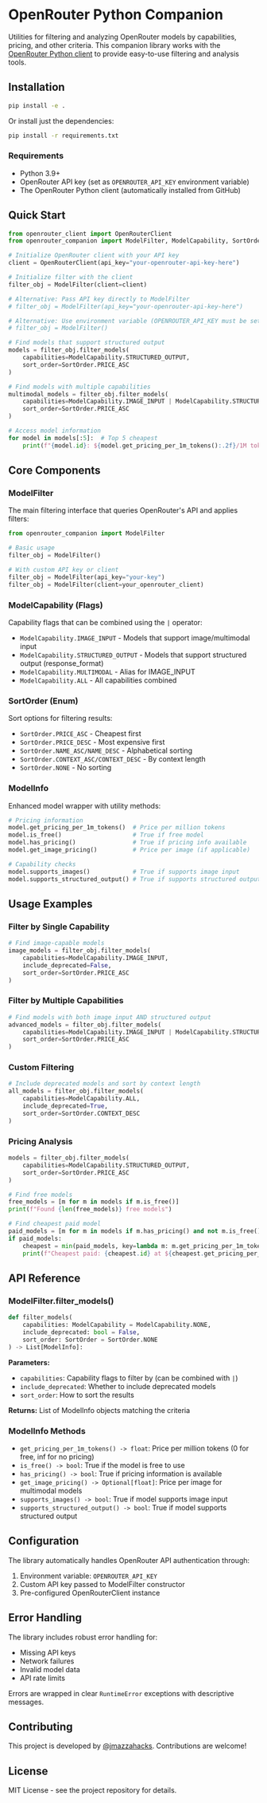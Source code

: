 # OpenRouter Python Companion

Utilities for filtering and analyzing OpenRouter models by capabilities, pricing, and other criteria. This companion library works with the [OpenRouter Python client](https://github.com/dingo-actual/openrouter-python-client) to provide easy-to-use filtering and analysis tools.

## Installation

```bash
pip install -e .
```

Or install just the dependencies:

```bash
pip install -r requirements.txt
```

### Requirements

- Python 3.9+
- OpenRouter API key (set as `OPENROUTER_API_KEY` environment variable)
- The OpenRouter Python client (automatically installed from GitHub)

## Quick Start

```python
from openrouter_client import OpenRouterClient
from openrouter_companion import ModelFilter, ModelCapability, SortOrder

# Initialize OpenRouter client with your API key
client = OpenRouterClient(api_key="your-openrouter-api-key-here")

# Initialize filter with the client
filter_obj = ModelFilter(client=client)

# Alternative: Pass API key directly to ModelFilter
# filter_obj = ModelFilter(api_key="your-openrouter-api-key-here")

# Alternative: Use environment variable (OPENROUTER_API_KEY must be set)
# filter_obj = ModelFilter()

# Find models that support structured output
models = filter_obj.filter_models(
    capabilities=ModelCapability.STRUCTURED_OUTPUT,
    sort_order=SortOrder.PRICE_ASC
)

# Find models with multiple capabilities
multimodal_models = filter_obj.filter_models(
    capabilities=ModelCapability.IMAGE_INPUT | ModelCapability.STRUCTURED_OUTPUT,
    sort_order=SortOrder.PRICE_ASC
)

# Access model information
for model in models[:5]:  # Top 5 cheapest
    print(f"{model.id}: ${model.get_pricing_per_1m_tokens():.2f}/1M tokens")
```

## Core Components

### ModelFilter

The main filtering interface that queries OpenRouter's API and applies filters:

```python
from openrouter_companion import ModelFilter

# Basic usage
filter_obj = ModelFilter()

# With custom API key or client
filter_obj = ModelFilter(api_key="your-key")
filter_obj = ModelFilter(client=your_openrouter_client)
```

### ModelCapability (Flags)

Capability flags that can be combined using the `|` operator:

- `ModelCapability.IMAGE_INPUT` - Models that support image/multimodal input
- `ModelCapability.STRUCTURED_OUTPUT` - Models that support structured output (response_format)
- `ModelCapability.MULTIMODAL` - Alias for IMAGE_INPUT
- `ModelCapability.ALL` - All capabilities combined

### SortOrder (Enum)

Sort options for filtering results:

- `SortOrder.PRICE_ASC` - Cheapest first
- `SortOrder.PRICE_DESC` - Most expensive first
- `SortOrder.NAME_ASC/NAME_DESC` - Alphabetical sorting
- `SortOrder.CONTEXT_ASC/CONTEXT_DESC` - By context length
- `SortOrder.NONE` - No sorting

### ModelInfo

Enhanced model wrapper with utility methods:

```python
# Pricing information
model.get_pricing_per_1m_tokens()  # Price per million tokens
model.is_free()                    # True if free model
model.has_pricing()                # True if pricing info available
model.get_image_pricing()          # Price per image (if applicable)

# Capability checks
model.supports_images()            # True if supports image input
model.supports_structured_output() # True if supports structured output
```

## Usage Examples

### Filter by Single Capability

```python
# Find image-capable models
image_models = filter_obj.filter_models(
    capabilities=ModelCapability.IMAGE_INPUT,
    include_deprecated=False,
    sort_order=SortOrder.PRICE_ASC
)
```

### Filter by Multiple Capabilities

```python
# Find models with both image input AND structured output
advanced_models = filter_obj.filter_models(
    capabilities=ModelCapability.IMAGE_INPUT | ModelCapability.STRUCTURED_OUTPUT,
    sort_order=SortOrder.PRICE_ASC
)
```

### Custom Filtering

```python
# Include deprecated models and sort by context length
all_models = filter_obj.filter_models(
    capabilities=ModelCapability.ALL,
    include_deprecated=True,
    sort_order=SortOrder.CONTEXT_DESC
)
```

### Pricing Analysis

```python
models = filter_obj.filter_models(
    capabilities=ModelCapability.STRUCTURED_OUTPUT,
    sort_order=SortOrder.PRICE_ASC
)

# Find free models
free_models = [m for m in models if m.is_free()]
print(f"Found {len(free_models)} free models")

# Find cheapest paid model
paid_models = [m for m in models if m.has_pricing() and not m.is_free()]
if paid_models:
    cheapest = min(paid_models, key=lambda m: m.get_pricing_per_1m_tokens())
    print(f"Cheapest paid: {cheapest.id} at ${cheapest.get_pricing_per_1m_tokens():.2f}/1M tokens")
```

## API Reference

### ModelFilter.filter_models()

```python
def filter_models(
    capabilities: ModelCapability = ModelCapability.NONE,
    include_deprecated: bool = False,
    sort_order: SortOrder = SortOrder.NONE
) -> List[ModelInfo]:
```

**Parameters:**
- `capabilities`: Capability flags to filter by (can be combined with `|`)
- `include_deprecated`: Whether to include deprecated models
- `sort_order`: How to sort the results

**Returns:** List of ModelInfo objects matching the criteria

### ModelInfo Methods

- `get_pricing_per_1m_tokens() -> float`: Price per million tokens (0 for free, inf for no pricing)
- `is_free() -> bool`: True if the model is free to use
- `has_pricing() -> bool`: True if pricing information is available
- `get_image_pricing() -> Optional[float]`: Price per image for multimodal models
- `supports_images() -> bool`: True if model supports image input
- `supports_structured_output() -> bool`: True if model supports structured output

## Configuration

The library automatically handles OpenRouter API authentication through:

1. Environment variable: `OPENROUTER_API_KEY`
2. Custom API key passed to ModelFilter constructor
3. Pre-configured OpenRouterClient instance

## Error Handling

The library includes robust error handling for:
- Missing API keys
- Network failures
- Invalid model data
- API rate limits

Errors are wrapped in clear `RuntimeError` exceptions with descriptive messages.

## Contributing

This project is developed by [@jmazzahacks](https://github.com/jmazzahacks). Contributions are welcome!

## License

MIT License - see the project repository for details.